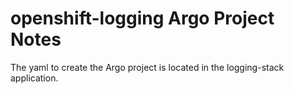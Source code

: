 # openshift-logging Argo Project Notes

The yaml to create the Argo project is located in the logging-stack application.